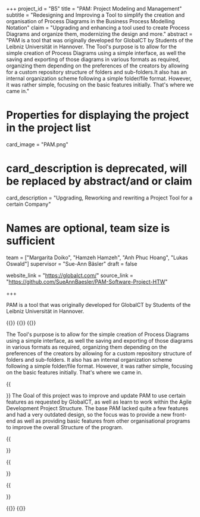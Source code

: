 +++
project_id = "B5"
title = "PAM: Project Modeling and Management"
subtitle = "Redesigning and Improving a Tool to simplify the creation and organisation of Process Diagrams in the Business Process Modelling Notation"
claim = "Upgrading and enhancing a tool used to create Process Diagrams and organize them, modernizing the design and more."
abstract = "PAM is a tool that was originally developed for GlobalCT by Students of the Leibniz Universität in Hannover. The Tool's purpose is to allow for the simple creation of Process Diagrams using a simple interface, as well the saving and exporting of those diagrams in various formats as required, organizing them depending on the preferences of the creators by allowing for a custom repository structure of folders and sub-folders.It also has an internal organization scheme following a simple folder/file format. However, it was rather simple, focusing on the basic features initially. That's where we came in."

# Properties for displaying the project in the project list
card_image = "PAM.png"
# card_description is deprecated, will be replaced by abstract/and or claim
card_description = "Upgrading, Reworking and rewriting a Project Tool for a certain Company" 
# Names are optional, team size is sufficient
team = ["Margarita Doiko", "Hamzeh Hamzeh", "Anh Phuc Hoang", "Lukas Oswald"]
supervisor = "Sue-Ann Bäsler"
draft = false

website_link = "https://globalct.com/"
source_link = "https://github.com/SueAnnBaesler/PAM-Software-Project-HTW"

+++

PAM is a tool that was originally developed for GlobalCT by Students of the Leibniz Universität in Hannover.

{{<gallery>}}
{{<image image="pam.png" name="OG Pam">}}
{{</gallery>}}

The Tool's purpose is to allow for the simple creation of Process Diagrams using a simple interface, as well the saving and exporting of those diagrams in various formats as required, organizing them depending on the preferences of the creators by allowing for a custom repository structure of folders and sub-folders.
It also has an internal organization scheme following a simple folder/file format. However, it was rather simple, focusing on the basic features initially. That's where we came in.

{{<section title="Our Goal">}}
The Goal of this project was to improve and update PAM to use certain features as requested by GlobalCT, as well as learn to work within the Agile Development Project Structure. 
The base PAM lacked quite a few features and had a very outdated design, so the focus was to provide a new front-end as well as providing basic features from other organisational programs to improve the overall Structure of the program.

{{</section>}}


{{<section title="The team">}}

{{</section>}} 

{{<gallery>}}
{{</gallery>}}

